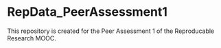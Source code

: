 RepData_PeerAssessment1
=======================

This repository is created for the Peer Assessment 1 of the Reproducable Research MOOC.
